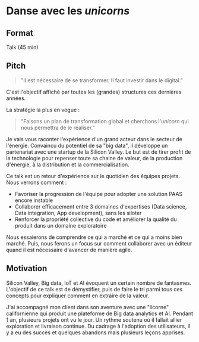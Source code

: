 # Danse avec les _unicorns_

## Format

Talk (45 min)

## Pitch

> "Il est nécessaire de se transformer. Il faut investir dans le digital."

C'est l'objectif affiché par toutes les (grandes) structures ces dernières années.

La stratégie la plus en vogue&nbsp;:

> "Faisons un plan de transformation global et cherchons l'_unicorn_ qui nous permettra de le réaliser."

Je vais vous raconter l'expérience d'un grand acteur dans le secteur de l'énergie. Convaincu du potentiel de sa "big data", il développe un partenariat avec une startup de la Silicon Valley. Le but est de tirer profit de la technologie pour repenser toute sa chaine de valeur, de la production d'énergie, à la distribution et la commercialisation.

Ce talk est un retour d'expérience sur le quotidien des équipes projets. Nous verrons comment&nbsp;:

- Favoriser la progression de l'équipe pour adopter une solution PAAS encore instable
- Collaborer efficacement entre 3 domaines d'expertises (Data science, Data integration, App development), sans les siloter
- Renforcer la propriété collective du code et améliorer la qualité du produit dans un domaine exploratoire

Nous essaierons de comprendre ce qui a marché et ce qui a moins bien marché.
Puis, nous ferons un focus sur comment collaborer avec un éditeur quand il est nécessaire d'avancer de manière agile.

## Motivation

Silicon Valley, Big data, IoT et AI évoquent un certain nombre de fantasmes.
L'objectif de ce talk est de démystifier, puis de faire le tri parmi tous ces concepts pour expliquer comment en extraire de la valeur.

J'ai accompagné mon client dans son aventure avec une "licorne" californienne qui produit une plateforme de Big data analytics et AI.
Pendant 1 an, plusieurs projets ont vu le jour.
Un rythme soutenu où il fallait allier exploration et livraison continue.
Du cadrage à l'adoption des utilisateurs, il y a eu des succès et quelques abandons mais plusieurs leçons apprises.
